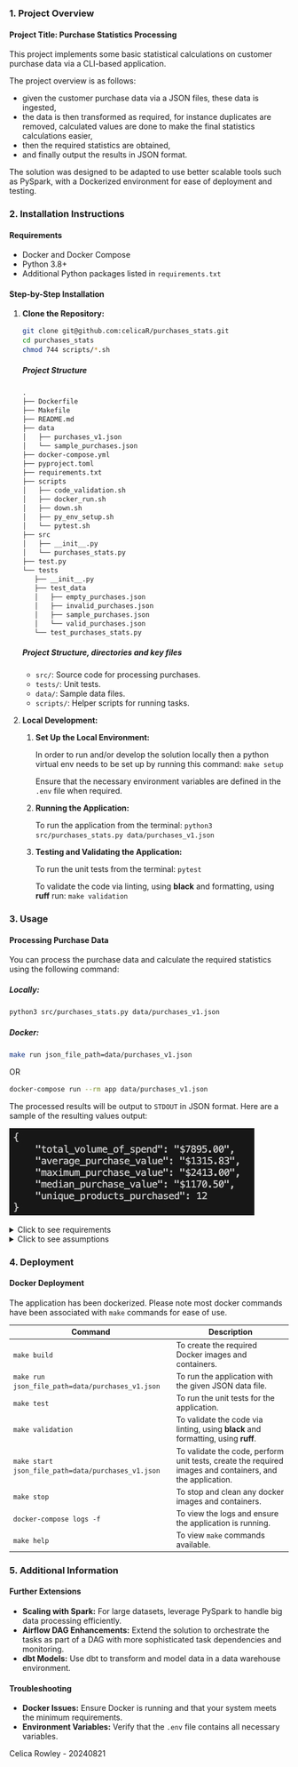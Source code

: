 ### **1. Project Overview**

#### **Project Title: Purchase Statistics Processing**

This project implements some basic statistical calculations on customer purchase data via a CLI-based application.

The project overview is as follows:
- given the customer purchase data via a JSON files, these data is ingested,
- the data is then transformed as required, for instance duplicates are removed, calculated values are done to make the final statistics calculations easier,
- then the required statistics are obtained,
- and finally output the results in JSON format.

The solution was designed to be adapted to use better scalable tools such as PySpark, with a Dockerized environment for ease of deployment and testing.

### **2. Installation Instructions**

#### **Requirements**

- Docker and Docker Compose
- Python 3.8+
- Additional Python packages listed in `requirements.txt`

#### **Step-by-Step Installation**

1. **Clone the Repository:**

   ```bash
   git clone git@github.com:celicaR/purchases_stats.git
   cd purchases_stats
   chmod 744 scripts/*.sh
   ```

   ##### **Project Structure**

   ```plaintext
   .
   ├── Dockerfile
   ├── Makefile
   ├── README.md
   ├── data
   │   ├── purchases_v1.json
   │   └── sample_purchases.json
   ├── docker-compose.yml
   ├── pyproject.toml
   ├── requirements.txt
   ├── scripts
   │   ├── code_validation.sh
   │   ├── docker_run.sh
   │   ├── down.sh
   │   ├── py_env_setup.sh
   │   └── pytest.sh
   ├── src
   │   ├── __init__.py
   │   └── purchases_stats.py
   ├── test.py
   └── tests
      ├── __init__.py
      ├── test_data
      │   ├── empty_purchases.json
      │   ├── invalid_purchases.json
      │   ├── sample_purchases.json
      │   └── valid_purchases.json
      └── test_purchases_stats.py
   ```

   ##### **Project Structure, directories and key files**
   - `src/`: Source code for processing purchases.
   - `tests/`: Unit tests.
   - `data/`: Sample data files.
   - `scripts/`: Helper scripts for running tasks.

1. **Local Development:**

   1. **Set Up the Local Environment:**

      In order to run and/or develop the solution locally then a python virtual env needs to be set up by running this command: `make setup`

      Ensure that the necessary environment variables are defined in the `.env` file when required.

   1. **Running the Application:**

      To run the application from the terminal: `python3 src/purchases_stats.py data/purchases_v1.json`

   1. **Testing and Validating the Application:**

      To run the unit tests from the terminal: `pytest`

      To validate the code via linting, using **black** and formatting, using **ruff** run: `make validation`

### **3. Usage**

#### **Processing Purchase Data**

You can process the purchase data and calculate the required statistics using the following command:

##### Locally:
```bash
python3 src/purchases_stats.py data/purchases_v1.json
```

##### Docker:
```bash
make run json_file_path=data/purchases_v1.json
```
OR
```bash
docker-compose run --rm app data/purchases_v1.json
```

The processed results will be output to `STDOUT` in JSON format. Here are a sample of the resulting values output:

![alt text](images/stdout.jpg)

<details>
<summary> Click to see requirements</summary>

### Requirements:

Here is the list of other requirements for the project to solve:

| Requirement | Description | Outcome |
|-------------|-------------|---------|
|CLI application|The application can be executed in the terminal/CLI. | Both the application can run locally and/or via docker and make commands from the CLI. See [Docker Deployment commands](https://github.com/celicaR/purchases_stats/blob/main/README.md#docker-deployment).        |
|Input File     |Allow input of purchases via a file, containing data in the JSON format. | The JSON file path has to be specified as an argument in all cases, i.e. locally, docker, make commands. |
|Required statistics & Print results to STDOUT in a JSON format |![alt text](images/required_stats.jpg)             | ![alt text](images/stdout.jpg)        |
</details>


<details>
<summary> Click to see assumptions</summary>

### Assumptions:

The hint given was that purchase value will need to be computed.

Based on a sample of the given purchases JSON file (see [data/sample_purchases.json](data/sample_purchases.json){:target="_blank"}), these data once ingested was transformed by removing duplicates and normalized its items.

Then each items product value (`item.product_value`) in a purchase done by a customer was calculated as -> `item.price * item.quantity`, producing the data as shown in this picture:

![alt text](images/transformed_data.jpg)


Then assumption was to do the purchases statistics for a brand, customer_id and purchase_id on:

![alt text](images/data_for_stats.jpg)

Resulting on these values output:

![alt text](images/stdout.jpg)
</details>

### **4. Deployment**

#### **Docker Deployment**

   The application has been dockerized. Please note most docker commands have been associated with `make` commands for ease of use.

   | Command | Description |
   |---------|-------------|
   |`make build`| To create the required Docker images and containers.|
   |`make run json_file_path=data/purchases_v1.json`| To run the application with the given JSON data file. |
   |`make test` |To run the unit tests for the application.       |
   |`make validation` |To validate the code via linting, using **black** and formatting, using **ruff**.|
   |`make start json_file_path=data/purchases_v1.json`|To validate the code, perform unit tests, create the required images and containers, and the application. |
   |`make stop` |To stop and clean any docker images and containers.       |
   |`docker-compose logs -f` |To view the logs and ensure the application is running.       |
   |`make help` |To view `make` commands available.       |

### **5. Additional Information**

#### **Further Extensions**

- **Scaling with Spark:** For large datasets, leverage PySpark to handle big data processing efficiently.
- **Airflow DAG Enhancements:** Extend the solution to orchestrate the tasks as part of a DAG with more sophisticated task dependencies and monitoring.
- **dbt Models:** Use dbt to transform and model data in a data warehouse environment.

#### **Troubleshooting**

- **Docker Issues:** Ensure Docker is running and that your system meets the minimum requirements.
- **Environment Variables:** Verify that the `.env` file contains all necessary variables.

Celica Rowley - 20240821
